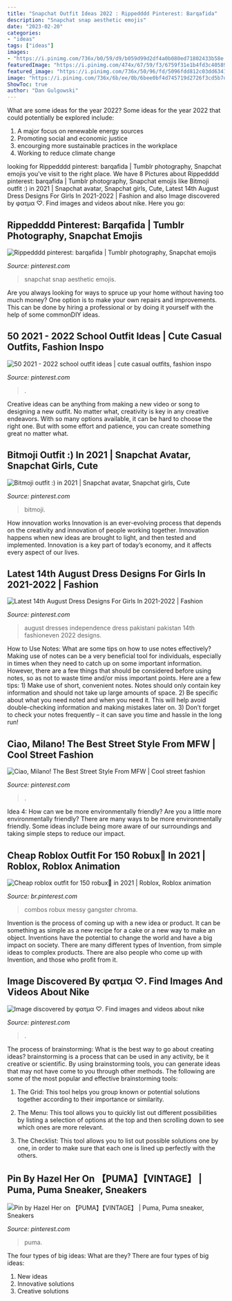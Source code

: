 ```yaml
---
title: "Snapchat Outfit Ideas 2022 : Rippedddd Pinterest: Barqafida"
description: "Snapchat snap aesthetic emojis"
date: "2023-02-20"
categories:
- "ideas"
tags: ["ideas"]
images:
- "https://i.pinimg.com/736x/b0/59/d9/b059d99d2df4a0b080ed71802433b58e.jpg"
featuredImage: "https://i.pinimg.com/474x/67/59/f3/6759f31e1b4fd3c405893c7932448f15.jpg"
featured_image: "https://i.pinimg.com/736x/50/96/fd/5096fdd812c03dd634101e5a4c949b9f--puma.jpg"
image: "https://i.pinimg.com/736x/6b/ee/0b/6bee0bf4d745719d2726f3cd5b7daefe.jpg"
ShowToc: true
author: "Dan Gulgowski"
---
```



What are some ideas for the year 2022?
Some ideas for the year 2022 that could potentially be explored include: 
1. A major focus on renewable energy sources 
2. Promoting social and economic justice 
3. encourging more sustainable practices in the workplace 
4. Working to reduce climate change 

	

		
looking for Rippedddd pinterest: barqafida | Tumblr photography, Snapchat emojis you've visit to the right place. We have 8 Pictures about Rippedddd pinterest: barqafida | Tumblr photography, Snapchat emojis like Bitmoji outfit :) in 2021 | Snapchat avatar, Snapchat girls, Cute, Latest 14th August Dress Designs For Girls In 2021-2022 | Fashion and also Image discovered by φατμα ♡. Find images and videos about nike. Here you go:
		
    
## Rippedddd Pinterest: Barqafida | Tumblr Photography, Snapchat Emojis

<img loading=lazy src="https://i.pinimg.com/736x/83/be/76/83be76596ec2a32ee14947312bdb8518.jpg" onerror="this.onerror=null;this.src='https://tse4.mm.bing.net/th?id=OIP.Z-gmwJmaLDb9WK1FmatwYQHaNL&amp;pid=15.1';" alt="Rippedddd pinterest: barqafida | Tumblr photography, Snapchat emojis">

_Source: pinterest.com_

>snapchat snap aesthetic emojis. 

	

Are you always looking for ways to spruce up your home without having too much money? One option is to make your own repairs and improvements. This can be done by hiring a professional or by doing it yourself with the help of some commonDIY ideas.

    
## 50 2021 - 2022 School Outfit Ideas | Cute Casual Outfits, Fashion Inspo

<img loading=lazy src="https://i.pinimg.com/474x/67/59/f3/6759f31e1b4fd3c405893c7932448f15.jpg" onerror="this.onerror=null;this.src='https://tse2.mm.bing.net/th?id=OIP.rN8sg5kYeHE0OOduTFM9bQAAAA&amp;pid=15.1';" alt="50 2021 - 2022 school outfit ideas | cute casual outfits, fashion inspo">

_Source: pinterest.com_

>. 

	

Creative ideas can be anything from making a new video or song to designing a new outfit. No matter what, creativity is key in any creative endeavors. With so many options available, it can be hard to choose the right one. But with some effort and patience, you can create something great no matter what.

    
## Bitmoji Outfit :) In 2021 | Snapchat Avatar, Snapchat Girls, Cute

<img loading=lazy src="https://i.pinimg.com/736x/b0/59/d9/b059d99d2df4a0b080ed71802433b58e.jpg" onerror="this.onerror=null;this.src='https://tse4.mm.bing.net/th?id=OIP.nRoi0A1x_-6X7JOBuw_BygHaNK&amp;pid=15.1';" alt="Bitmoji outfit :) in 2021 | Snapchat avatar, Snapchat girls, Cute">

_Source: pinterest.com_

>bitmoji. 

	

How innovation works
Innovation is an ever-evolving process that depends on the creativity and innovation of people working together. Innovation happens when new ideas are brought to light, and then tested and implemented. Innovation is a key part of today’s economy, and it affects every aspect of our lives.

    
## Latest 14th August Dress Designs For Girls In 2021-2022 | Fashion

<img loading=lazy src="https://i.pinimg.com/736x/30/ba/fe/30bafe3c002146674e067e4d83c5eb44.jpg" onerror="this.onerror=null;this.src='https://tse2.mm.bing.net/th?id=OIP.6ZvwTtzLNy5v7leTqupt-wHaLH&amp;pid=15.1';" alt="Latest 14th August Dress Designs For Girls In 2021-2022 | Fashion">

_Source: pinterest.com_

>august dresses independence dress pakistani pakistan 14th fashioneven 2022 designs. 

	

How to Use Notes: What are some tips on how to use notes effectively?
Making use of notes can be a very beneficial tool for individuals, especially in times when they need to catch up on some important information. However, there are a few things that should be considered before using notes, so as not to waste time and/or miss important points. Here are a few tips: 1) Make use of short, convenient notes. Notes should only contain key information and should not take up large amounts of space. 2) Be specific about what you need noted and when you need it. This will help avoid double-checking information and making mistakes later on. 3) Don’t forget to check your notes frequently – it can save you time and hassle in the long run!

    
## Ciao, Milano! The Best Street Style From MFW | Cool Street Fashion

<img loading=lazy src="https://i.pinimg.com/736x/6b/ee/0b/6bee0bf4d745719d2726f3cd5b7daefe.jpg" onerror="this.onerror=null;this.src='https://tse1.mm.bing.net/th?id=OIP.LfYpPpBeFZUQLD6TfasulwHaLG&amp;pid=15.1';" alt="Ciao, Milano! The Best Street Style From MFW | Cool street fashion">

_Source: pinterest.com_

>. 

	

Idea 4: How can we be more environmentally friendly?
Are you a little more environmentally friendly? There are many ways to be more environmentally friendly. Some ideas include being more aware of our surroundings and taking simple steps to reduce our impact.

    
## Cheap Roblox Outfit For 150 Robux🔮 In 2021 | Roblox, Roblox Animation

<img loading=lazy src="https://i.pinimg.com/736x/08/33/a9/0833a92fa3499d4fd710fc5854b57609.jpg" onerror="this.onerror=null;this.src='https://tse2.mm.bing.net/th?id=OIP.4TJLaQKLf6jlzabqPESc8gHaOF&amp;pid=15.1';" alt="Cheap roblox outfit for 150 robux🔮 in 2021 | Roblox, Roblox animation">

_Source: br.pinterest.com_

>combos robux messy gangster chroma. 

	

Invention is the process of coming up with a new idea or product. It can be something as simple as a new recipe for a cake or a new way to make an object. Inventions have the potential to change the world and have a big impact on society. There are many different types of Invention, from simple ideas to complex products. There are also people who come up with Invention, and those who profit from it.

    
## Image Discovered By φατμα ♡. Find Images And Videos About Nike

<img loading=lazy src="https://i.pinimg.com/736x/80/50/ba/8050bae0bf2e72df7de0edaba7b227aa.jpg" onerror="this.onerror=null;this.src='https://tse2.mm.bing.net/th?id=OIP.tCDtD10RZHt6o6PC_FupNAHaNK&amp;pid=15.1';" alt="Image discovered by φατμα ♡. Find images and videos about nike">

_Source: pinterest.com_

>. 

	

The process of brainstorming: What is the best way to go about creating ideas?
brainstorming is a process that can be used in any activity, be it creative or scientific. By using brainstorming tools, you can generate ideas that may not have come to you through other methods. The following are some of the most popular and effective brainstorming tools:
1. The Grid: This tool helps you group known or potential solutions together according to their importance or similarity.

2. The Menu: This tool allows you to quickly list out different possibilities by listing a selection of options at the top and then scrolling down to see which ones are more relevant.

3. The Checklist: This tool allows you to list out possible solutions one by one, in order to make sure that each one is lined up perfectly with the others.

    
## Pin By Hazel Her On 【PUMA】【VINTAGE】 | Puma, Puma Sneaker, Sneakers

<img loading=lazy src="https://i.pinimg.com/736x/50/96/fd/5096fdd812c03dd634101e5a4c949b9f--puma.jpg" onerror="this.onerror=null;this.src='https://tse3.mm.bing.net/th?id=OIP.eXKiUKIn-z2bEcUu6Tu16AHaFa&amp;pid=15.1';" alt="Pin by Hazel Her on 【PUMA】【VINTAGE】 | Puma, Puma sneaker, Sneakers">

_Source: pinterest.com_

>puma. 

	

The four types of big ideas: What are they?
There are four types of big ideas: 
1. New ideas 
2. Innovative solutions 
3. Creative solutions 

